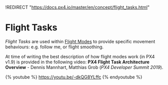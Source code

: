 !REDIRECT "https://docs.px4.io/master/en/concept/flight_tasks.html"

# Flight Tasks

*Flight Tasks* are used within [Flight Modes](../concept/flight_modes.md) to provide specific movement behaviours: e.g. follow me, or flight smoothing.

At time of writing the best description of how flight modes work (in PX4 v1.9) is provided in the following video: **PX4 Flight Task Architecture Overview** - Dennis Mannhart, Matthias Grob (*PX4 Developer Summit 2019*).

{% youtube %}
https://youtu.be/-dkQG8YLffc
{% endyoutube %}
